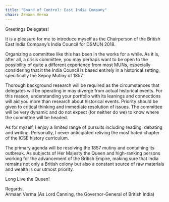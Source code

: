 ```yaml
---
title: "Board of Control: East India Company"
chair: Armaan Verma
---
```


Greetings Delegates!

It is a pleasure for me to introduce myself as the Chairperson of the British East India Company’s India Council for DSMUN 2018.

Organizing a committee like this has been in the works for a while. As it is, after all, a crisis committee, you may perhaps want to be open to the possibility of quite a different experience from most MUNs, especially considering that it the India Council is based entirely in a historical setting, specifically the Sepoy Mutiny of 1857.

Thorough background research will be required as the circumstances that delegates will be operating in may diverge from actual historical events. For this reason, understanding your portfolio with its leanings and connections will aid you more than research about historical events. Priority should be given to critical thinking and immediate resolution of issues. The committee will be very dynamic and do not expect (for neither do we) to know where the committee will be headed.

As for myself, I enjoy a limited range of pursuits including reading, debating and writing. Personally, I never anticipated reliving the most hated chapter of the ICSE history curriculum.

The primary agenda will be resolving the 1857 mutiny and containing its outbreak. As subjects of Her Majesty the Queen and high-ranking persons working for the advancement of the British Empire, making sure that India remains not only a British colony but also a constant source of raw materials and wealth is our utmost priority.

Long Live the Queen!

Regards,<br>
Armaan Verma (As Lord Canning, the Governor-General of British India)

